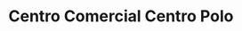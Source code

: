 ---
title: "Centro Comercial Centro Polo"
url: /caracas/centro-comercial-centro-polo/
shop: centro comercial
---